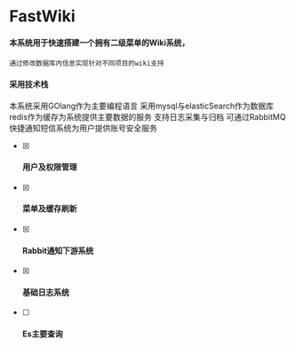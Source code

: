 # FastWiki

#### 本系统用于快速搭建一个拥有二级菜单的Wiki系统，

    通过修改数据库内信息实现针对不同项目的wiki支持

#### 采用技术栈

本系统采用GOlang作为主要编程语言
采用mysql与elasticSearch作为数据库
redis作为缓存为系统提供主要数据的服务 
支持日志采集与归档
可通过RabbitMQ快捷通知短信系统为用户提供账号安全服务

- [x] #### 用户及权限管理
- [x] #### 菜单及缓存刷新
- [x] #### Rabbit通知下游系统
- [x] #### 基础日志系统
- [ ] #### Es主要查询
